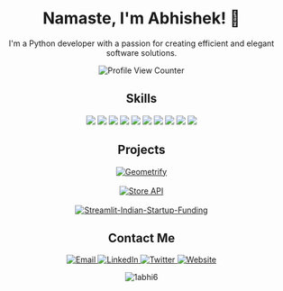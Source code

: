 <!-- Introduction -->
<h1 align="center">Namaste, I'm Abhishek! 👋</h1>
<p align="center">I'm a Python developer with a passion for creating efficient and elegant software solutions.</p>
<div align="center">
  <!-- View Counter -->
  <img src="https://komarev.com/ghpvc/?username=1abhi6&style=flat-square&color=blue" alt="Profile View Counter"/>

<!-- Skills -->
<h2 align="center">Skills</h2>
<p align="center">
  <img src="https://img.shields.io/badge/-Python-3776AB?style=flat-square&logo=python&logoColor=white">
  <img src="https://img.shields.io/badge/-HTML-E34F26?style=flat-square&logo=html5&logoColor=white">
  <img src="https://img.shields.io/badge/-CSS-1572B6?style=flat-square&logo=css3&logoColor=white">
  <img src="https://img.shields.io/badge/-JavaScript-F7DF1E?style=flat-square&logo=javascript&logoColor=black">
  <img src="https://img.shields.io/badge/-Flask-000000?style=flat-square&logo=flask&logoColor=white">
  <img src="https://img.shields.io/badge/-Django-092E20?style=flat-square&logo=django&logoColor=white">
  <img src="https://img.shields.io/badge/-SQL-4169E1?style=flat-square&logo=postgresql&logoColor=white">
  <img src="https://img.shields.io/badge/-MongoDB-47A248?style=flat-square&logo=mongodb&logoColor=white">
  <img src="https://img.shields.io/badge/-Git-F05032?style=flat-square&logo=git&logoColor=white">
  <img src="https://img.shields.io/badge/-Docker-2496ED?style=flat-square&logo=docker&logoColor=white">

</p>

<!-- Projects -->
<h2 align="center">Projects</h2>
<p align="center">
  <a href="https://github.com/1abhi6/Geometrify">
    <img src="https://github-readme-stats.vercel.app/api/pin/?username=1abhi6&repo=Geometrify&show_owner=true&" alt="Geometrify" />
  </a>
  <br><br>
  <a href="https://github.com/1abhi6/Store-API">
    <img src="https://github-readme-stats.vercel.app/api/pin/?username=1abhi6&repo=Store-API&show_owner=true&" alt="Store API" />
  </a>
  <br><br>
  <a href="https://github.com/1abhi6/IPL_API">
    <img src="https://github-readme-stats.vercel.app/api/pin/?username=1abhi6&repo=Streamlit-Indian-Startup-Funding&show_owner=true&" alt="Streamlit-Indian-Startup-Funding" />
  </a>
</p>

<!-- Contact Me -->
<h2 align="center">Contact Me</h2>
<p align="center">
  <a href="mailto:abhi@getifyme.com">
    <img src="https://img.shields.io/badge/Email-D14836?style=for-the-badge&logo=gmail&logoColor=white" alt="Email">
  </a>
  <a href="https://linkedin.com/in/codeabhi">
    <img src="https://img.shields.io/badge/LinkedIn-0077B5?style=for-the-badge&logo=linkedin&logoColor=white" alt="LinkedIn">
  </a>
  <a href="https://twitter.com/Fast_Abhi">
    <img src="https://img.shields.io/badge/Twitter-1DA1F2?style=for-the-badge&logo=twitter&logoColor=white" alt="Twitter">
  </a>
  <a href="https://abhi.getifyme.com/">
    <img src="https://img.shields.io/badge/Website-000000?style=for-the-badge&logo=google-chrome&logoColor=white" alt="Website">
  </a>
</p>
<p><img align="center" src="https://github-readme-stats.vercel.app/api/top-langs?username=1abhi6&show_icons=true&locale=en&layout=compact" alt="1abhi6" /></p>
